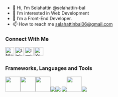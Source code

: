 - 👋 Hi, I’m Selahattin @selahattin-bal
- 👀 I’m interested in Web Development
- 🌱 I’m a Front-End Developer.
- 📫 How to reach me selahattinbal06@gmail.com

### Connect With Me
[<img align="left" alt="Mail" width="28px" src="https://cdn-icons-png.flaticon.com/512/646/646135.png" />][email]
[<img align="left" alt="LinkedIn" width="28px" src="https://cdn-icons-png.flaticon.com/512/174/174857.png" />][linkedin]
[<img align="left" alt="Instagram" width="28px" src="https://upload.wikimedia.org/wikipedia/commons/e/e7/Instagram_logo_2016.svg" />][instagram]
[<img align="left" alt="Youtube" width="28px" src="https://cdn-icons-png.flaticon.com/512/1384/1384060.png" />][youtube]
<br />
<br />

### Frameworks, Languages and Tools

<img width="48px" src="https://cdn.icon-icons.com/icons2/2699/PNG/512/angular_logo_icon_169595.png"/><img width="48px" src="https://upload.wikimedia.org/wikipedia/commons/f/f1/Vue.png"/><img width="48px" src="https://upload.wikimedia.org/wikipedia/commons/thumb/4/4c/Typescript_logo_2020.svg/1200px-Typescript_logo_2020.svg.png"/><img src="https://img.icons8.com/color/48/000000/javascript.png"/><img src="https://img.icons8.com/color/48/000000/html-5.png"/> <img src="https://img.icons8.com/color/48/000000/css3.png"/><img width="48px" src="https://img.icons8.com/color/344/bootstrap.png"/><img src="https://img.icons8.com/color/48/000000/visual-studio-code-2019.png"/>


[linkedin]: https://www.linkedin.com/in/selahattin-bal/
[github]: https://github.com/selahattin-bal
[instagram]: https://www.instagram.com/bal_se
[medium]: https://medium.com/@selahattinbal06
[email]: mailto:selahattinbal06@gmail.com
[youtube]:https://www.youtube.com/channel/UCzYsqLTYcsSozc8t50KLF-Q
